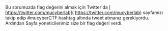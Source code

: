 
Bu sorumuzda flag değerini almak için  Twitter'da [ https://twitter.com/mucyberlab]( https://twitter.com/mucyberlab) sayfamızı 
takip edip #mucyberCTF hashtag altında tweet atmanız gerekiyordu. Ardından Sayfa yöneticilerimiz size bir flag değeri verdi.
